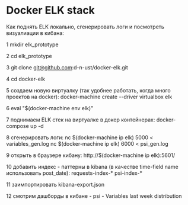# Docker ELK stack

Как поднять ELK локально, сгенерировать логи и посмотреть визуалиации в кибана:

1 mkdir elk_prototype

2 cd elk_prototype

3 git clone git@github.com:d-n-ust/docker-elk.git

4 cd docker-elk

5 создаем новую виртуалку (так удобнее работать, когда много проектов на docker):
docker-machine create --driver virtualbox elk

6 eval "$(docker-machine env elk)"

7 поднимаем ELK стек на виртуалке в докер контейнерах:
docker-compose up -d

8 сгенерировать логи:
nc $(docker-machine ip elk) 5000 < variables_gen.log
nc $(docker-machine ip elk) 6000 < psi_gen.log

9 открыть в браузере кибану: http://$(docker-machine ip elk):5601/

10 добавить индекс - паттерны в kibana (в качестве time-field name использовать post_date):
requests-index-*
psi-index-*

11 заимпортировать kibana-export.json

12 смотрим дашборды в кибане
     - psi
     - Variables last week distribution

